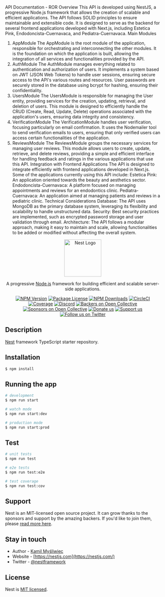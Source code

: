 API Documentation - ROR
Overview
This API is developed using NestJS, a progressive Node.js framework that allows the creation of scalable and efficient applications. The API follows SOLID principles to ensure maintainable and extensible code. It is designed to serve as the backend for several frontend applications developed with Next.js, including Estetica Pink, Endodoncista-Cuernavaca, and Pediatra-Cuernavaca.
Main Modules
1. AppModule
The AppModule is the root module of the application, responsible for orchestrating and interconnecting the other modules. It is the foundation on which the application is built, allowing the integration of all services and functionalities provided by the API.
2. AuthModule
The AuthModule manages everything related to authentication and authorization of users. It implements a system based on JWT (JSON Web Tokens) to handle user sessions, ensuring secure access to the API's various routes and resources. User passwords are securely stored in the database using bcrypt for hashing, ensuring their confidentiality.
3. UsersModule
The UsersModule is responsible for managing the User entity, providing services for the creation, updating, retrieval, and deletion of users. This module is designed to efficiently handle the CRUD (Create, Read, Update, Delete) operations associated with the application's users, ensuring data integrity and consistency.
4. VerificationModule
The VerificationModule handles user verification, focusing particularly on email confirmation. It uses the Nodemailer tool to send verification emails to users, ensuring that only verified users can access certain functionalities of the application.
5. ReviewsModule
The ReviewsModule groups the necessary services for managing user reviews. This module allows users to create, update, retrieve, and delete reviews, providing a simple and efficient interface for handling feedback and ratings in the various applications that use this API.
Integration with Frontend Applications
The API is designed to integrate efficiently with frontend applications developed in Next.js. Some of the applications currently using this API include:
Estetica Pink: An application oriented towards the beauty and aesthetics sector.
Endodoncista-Cuernavaca: A platform focused on managing appointments and reviews for an endodontics clinic.
Pediatra-Cuernavaca: An application aimed at managing patients and reviews in a pediatric clinic.
Technical Considerations
Database: The API uses MongoDB as the primary database system, leveraging its flexibility and scalability to handle unstructured data.
Security: Best security practices are implemented, such as encrypted password storage and user validation through email.
Architecture: The API follows a modular approach, making it easy to maintain and scale, allowing functionalities to be added or modified without affecting the overall system.




<p align="center">
  <a href="http://nestjs.com/" target="blank"><img src="https://nestjs.com/img/logo-small.svg" width="120" alt="Nest Logo" /></a>
</p>

[circleci-image]: https://img.shields.io/circleci/build/github/nestjs/nest/master?token=abc123def456
[circleci-url]: https://circleci.com/gh/nestjs/nest
  
  <p align="center">A progressive <a href="http://nodejs.org" target="_blank">Node.js</a> framework for building efficient and scalable server-side applications.</p>
    <p align="center">
<a href="https://www.npmjs.com/~nestjscore" target="_blank"><img src="https://img.shields.io/npm/v/@nestjs/core.svg" alt="NPM Version" /></a>
<a href="https://www.npmjs.com/~nestjscore" target="_blank"><img src="https://img.shields.io/npm/l/@nestjs/core.svg" alt="Package License" /></a>
<a href="https://www.npmjs.com/~nestjscore" target="_blank"><img src="https://img.shields.io/npm/dm/@nestjs/common.svg" alt="NPM Downloads" /></a>
<a href="https://circleci.com/gh/nestjs/nest" target="_blank"><img src="https://img.shields.io/circleci/build/github/nestjs/nest/master" alt="CircleCI" /></a>
<a href="https://coveralls.io/github/nestjs/nest?branch=master" target="_blank"><img src="https://coveralls.io/repos/github/nestjs/nest/badge.svg?branch=master#9" alt="Coverage" /></a>
<a href="https://discord.gg/G7Qnnhy" target="_blank"><img src="https://img.shields.io/badge/discord-online-brightgreen.svg" alt="Discord"/></a>
<a href="https://opencollective.com/nest#backer" target="_blank"><img src="https://opencollective.com/nest/backers/badge.svg" alt="Backers on Open Collective" /></a>
<a href="https://opencollective.com/nest#sponsor" target="_blank"><img src="https://opencollective.com/nest/sponsors/badge.svg" alt="Sponsors on Open Collective" /></a>
  <a href="https://paypal.me/kamilmysliwiec" target="_blank"><img src="https://img.shields.io/badge/Donate-PayPal-ff3f59.svg" alt="Donate us"/></a>
    <a href="https://opencollective.com/nest#sponsor"  target="_blank"><img src="https://img.shields.io/badge/Support%20us-Open%20Collective-41B883.svg" alt="Support us"></a>
  <a href="https://twitter.com/nestframework" target="_blank"><img src="https://img.shields.io/twitter/follow/nestframework.svg?style=social&label=Follow" alt="Follow us on Twitter"></a>
</p>
  <!--[![Backers on Open Collective](https://opencollective.com/nest/backers/badge.svg)](https://opencollective.com/nest#backer)
  [![Sponsors on Open Collective](https://opencollective.com/nest/sponsors/badge.svg)](https://opencollective.com/nest#sponsor)-->

## Description

[Nest](https://github.com/nestjs/nest) framework TypeScript starter repository.

## Installation

```bash
$ npm install
```

## Running the app

```bash
# development
$ npm run start

# watch mode
$ npm run start:dev

# production mode
$ npm run start:prod
```

## Test

```bash
# unit tests
$ npm run test

# e2e tests
$ npm run test:e2e

# test coverage
$ npm run test:cov
```

## Support

Nest is an MIT-licensed open source project. It can grow thanks to the sponsors and support by the amazing backers. If you'd like to join them, please [read more here](https://docs.nestjs.com/support).

## Stay in touch

- Author - [Kamil Myśliwiec](https://twitter.com/kammysliwiec)
- Website - [https://nestjs.com](https://nestjs.com/)
- Twitter - [@nestframework](https://twitter.com/nestframework)

## License

  Nest is [MIT licensed](https://github.com/nestjs/nest/blob/master/LICENSE).
